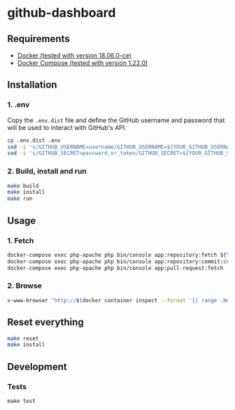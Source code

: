 # github-dashboard

## Requirements

* [Docker (tested with version 18.06.0-ce)](https://docs.docker.com/install/)
* [Docker Compose (tested with version 1.22.0)](https://docs.docker.com/compose/install/)

## Installation

### 1. .env

Copy the `.env.dist` file and define the GitHub username and password that will be used to interact with GitHub's API.

```bash
cp .env.dist .env
sed -i 's/GITHUB_USERNAME=username/GITHUB_USERNAME=${YOUR_GITHUB_USERNAME}/g' .env
sed -i 's/GITHUB_SECRET=password_or_token/GITHUB_SECRET=${YOUR_GITHUB_SECRET}/g' .env
```

### 2. Build, install and run

```bash
make build
make install
make run
```

## Usage

### 1. Fetch

```bash
docker-compose exec php-apache php bin/console app:repository:fetch ${YOUR_GITHUB_ORGANIZATION}
docker-compose exec php-apache php bin/console app:repository:commit:compare:fetch
docker-compose exec php-apache php bin/console app:pull-request:fetch
```

### 2. Browse

```bash
x-www-browser "http://$(docker container inspect --format '{{ range .NetworkSettings.Networks }}{{ .IPAddress }}{{ end }}' $(docker container list --format '{{ .Names }}' --filter 'name=php-apache'))"
```

## Reset everything

```bash
make reset
make install
```

## Development

### Tests

```
make test
```
